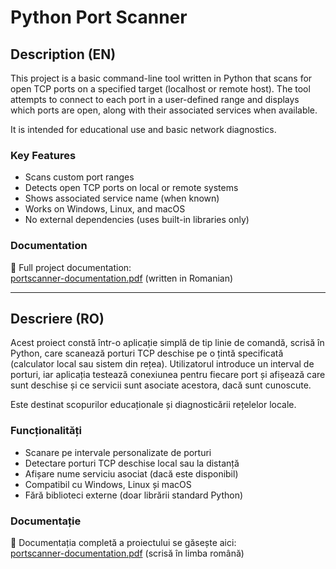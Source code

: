 # Python Port Scanner

## Description (EN)

This project is a basic command-line tool written in Python that scans for open TCP ports on a specified target (localhost or remote host). The tool attempts to connect to each port in a user-defined range and displays which ports are open, along with their associated services when available.

It is intended for educational use and basic network diagnostics.

### Key Features
- Scans custom port ranges
- Detects open TCP ports on local or remote systems
- Shows associated service name (when known)
- Works on Windows, Linux, and macOS
- No external dependencies (uses built-in libraries only)

### Documentation
📄 Full project documentation:  
[portscanner-documentation.pdf](./portscanner.pdf) (written in Romanian)

---

## Descriere (RO)

Acest proiect constă într-o aplicație simplă de tip linie de comandă, scrisă în Python, care scanează porturi TCP deschise pe o țintă specificată (calculator local sau sistem din rețea). Utilizatorul introduce un interval de porturi, iar aplicația testează conexiunea pentru fiecare port și afișează care sunt deschise și ce servicii sunt asociate acestora, dacă sunt cunoscute.

Este destinat scopurilor educaționale și diagnosticării rețelelor locale.

### Funcționalități
- Scanare pe intervale personalizate de porturi
- Detectare porturi TCP deschise local sau la distanță
- Afișare nume serviciu asociat (dacă este disponibil)
- Compatibil cu Windows, Linux și macOS
- Fără biblioteci externe (doar librării standard Python)

### Documentație
📄 Documentația completă a proiectului se găsește aici:  
[portscanner-documentation.pdf](./portscanner.pdf) (scrisă în limba română)
